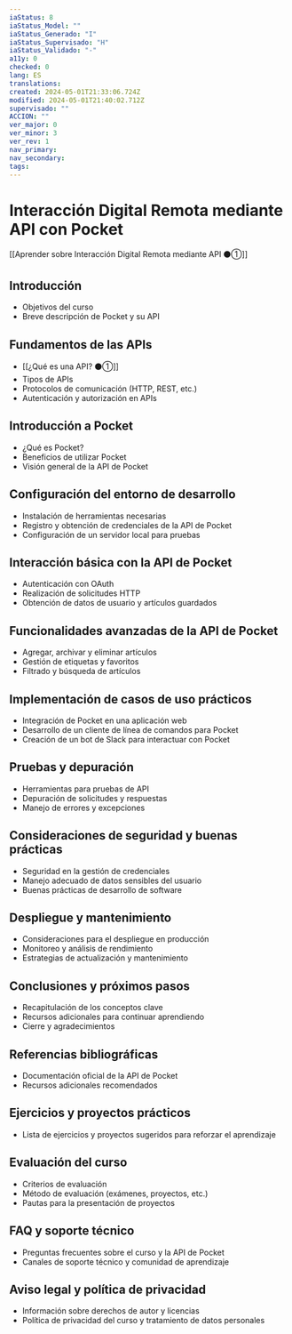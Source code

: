 ```yaml
---
iaStatus: 8
iaStatus_Model: ""
iaStatus_Generado: "I"
iaStatus_Supervisado: "H"
iaStatus_Validado: "-"
a11y: 0
checked: 0
lang: ES
translations: 
created: 2024-05-01T21:33:06.724Z
modified: 2024-05-01T21:40:02.712Z
supervisado: ""
ACCION: ""
ver_major: 0
ver_minor: 3
ver_rev: 1
nav_primary: 
nav_secondary: 
tags:
---
```

# Interacción Digital Remota mediante API con Pocket

[[Aprender sobre Interacción Digital Remota mediante API ⚫①]]

## Introducción
- Objetivos del curso
- Breve descripción de Pocket y su API

## Fundamentos de las APIs
- [[¿Qué es una API? ⚫①]]
- Tipos de APIs
- Protocolos de comunicación (HTTP, REST, etc.)
- Autenticación y autorización en APIs

## Introducción a Pocket
- ¿Qué es Pocket?
- Beneficios de utilizar Pocket
- Visión general de la API de Pocket

## Configuración del entorno de desarrollo
- Instalación de herramientas necesarias
- Registro y obtención de credenciales de la API de Pocket
- Configuración de un servidor local para pruebas

## Interacción básica con la API de Pocket
- Autenticación con OAuth
- Realización de solicitudes HTTP
- Obtención de datos de usuario y artículos guardados

## Funcionalidades avanzadas de la API de Pocket
- Agregar, archivar y eliminar artículos
- Gestión de etiquetas y favoritos
- Filtrado y búsqueda de artículos

## Implementación de casos de uso prácticos
- Integración de Pocket en una aplicación web
- Desarrollo de un cliente de línea de comandos para Pocket
- Creación de un bot de Slack para interactuar con Pocket

## Pruebas y depuración
- Herramientas para pruebas de API
- Depuración de solicitudes y respuestas
- Manejo de errores y excepciones

## Consideraciones de seguridad y buenas prácticas
- Seguridad en la gestión de credenciales
- Manejo adecuado de datos sensibles del usuario
- Buenas prácticas de desarrollo de software

## Despliegue y mantenimiento
- Consideraciones para el despliegue en producción
- Monitoreo y análisis de rendimiento
- Estrategias de actualización y mantenimiento

## Conclusiones y próximos pasos
- Recapitulación de los conceptos clave
- Recursos adicionales para continuar aprendiendo
- Cierre y agradecimientos

## Referencias bibliográficas
- Documentación oficial de la API de Pocket
- Recursos adicionales recomendados

## Ejercicios y proyectos prácticos
- Lista de ejercicios y proyectos sugeridos para reforzar el aprendizaje

## Evaluación del curso
- Criterios de evaluación
- Método de evaluación (exámenes, proyectos, etc.)
- Pautas para la presentación de proyectos

## FAQ y soporte técnico
- Preguntas frecuentes sobre el curso y la API de Pocket
- Canales de soporte técnico y comunidad de aprendizaje

## Aviso legal y política de privacidad
- Información sobre derechos de autor y licencias
- Política de privacidad del curso y tratamiento de datos personales
